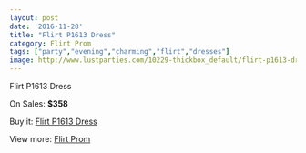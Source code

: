```yaml
---
layout: post
date: '2016-11-28'
title: "Flirt P1613 Dress"
category: Flirt Prom
tags: ["party","evening","charming","flirt","dresses"]
image: http://www.lustparties.com/10229-thickbox_default/flirt-p1613-dress.jpg
---
```

Flirt P1613 Dress

On Sales: **$358**
<a href="https://www.lustparties.com/en/flirt-prom/3490-flirt-p1613-dress.html"><amp-img layout="responsive" width="600" height="600" src="//www.lustparties.com/10229-thickbox_default/flirt-p1613-dress.jpg" alt="Flirt P1613 Dress 0" /></a>
<a href="https://www.lustparties.com/en/flirt-prom/3490-flirt-p1613-dress.html"><amp-img layout="responsive" width="600" height="600" src="//www.lustparties.com/10230-thickbox_default/flirt-p1613-dress.jpg" alt="Flirt P1613 Dress 1" /></a>
<a href="https://www.lustparties.com/en/flirt-prom/3490-flirt-p1613-dress.html"><amp-img layout="responsive" width="600" height="600" src="//www.lustparties.com/10231-thickbox_default/flirt-p1613-dress.jpg" alt="Flirt P1613 Dress 2" /></a>
<a href="https://www.lustparties.com/en/flirt-prom/3490-flirt-p1613-dress.html"><amp-img layout="responsive" width="600" height="600" src="//www.lustparties.com/10232-thickbox_default/flirt-p1613-dress.jpg" alt="Flirt P1613 Dress 3" /></a>
<a href="https://www.lustparties.com/en/flirt-prom/3490-flirt-p1613-dress.html"><amp-img layout="responsive" width="600" height="600" src="//www.lustparties.com/10233-thickbox_default/flirt-p1613-dress.jpg" alt="Flirt P1613 Dress 4" /></a>

Buy it: [Flirt P1613 Dress](https://www.lustparties.com/en/flirt-prom/3490-flirt-p1613-dress.html "Flirt P1613 Dress")

View more: [Flirt Prom](https://www.lustparties.com/en/13-flirt-prom "Flirt Prom")